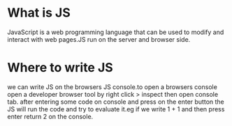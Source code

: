 # What is JS
JavaScript is a web programming language that can be used to modify and interact with web pages.JS run on the server and browser side.

# Where to write JS
we can write JS on the browsers JS console.to open a browsers console open a developer browser tool by right click > inspect then open console tab. 
after entering some code on console and press on the enter button the JS will run the code and try to evaluate it.eg if we write 1 + 1 and then press enter return 2 on the console. 
